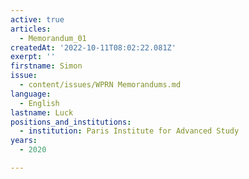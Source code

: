 ```yaml
---
active: true
articles:
  - Memorandum_01
createdAt: '2022-10-11T08:02:22.081Z'
exerpt: ''
firstname: Simon
issue:
  - content/issues/WPRN Memorandums.md
language:
  - English
lastname: Luck
positions_and_institutions:
  - institution: Paris Institute for Advanced Study
years:
  - 2020

---
```

